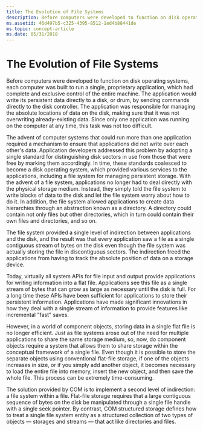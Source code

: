 ```yaml
---
title: The Evolution of File Systems
description: Before computers were developed to function on disk operating systems, each computer was built to run a single, proprietary application, which had complete and exclusive control of the entire machine.
ms.assetid: 46d497b5-c325-4395-8512-1ed4b88441de
ms.topic: concept-article
ms.date: 05/31/2018
---
```


# The Evolution of File Systems

Before computers were developed to function on disk operating systems, each computer was built to run a single, proprietary application, which had complete and exclusive control of the entire machine. The application would write its persistent data directly to a disk, or drum, by sending commands directly to the disk controller. The application was responsible for managing the absolute locations of data on the disk, making sure that it was not overwriting already-existing data. Since only one application was running on the computer at any time, this task was not too difficult.

The advent of computer systems that could run more than one application required a mechanism to ensure that applications did not write over each other's data. Application developers addressed this problem by adopting a single standard for distinguishing disk sectors in use from those that were free by marking them accordingly. In time, these standards coalesced to become a disk operating system, which provided various services to the applications, including a file system for managing persistent storage. With the advent of a file system, applications no longer had to deal directly with the physical storage medium. Instead, they simply told the file system to write blocks of data to the disk and let the file system worry about how to do it. In addition, the file system allowed applications to create data hierarchies through an abstraction known as a directory. A directory could contain not only files but other directories, which in turn could contain their own files and directories, and so on.

The file system provided a single level of indirection between applications and the disk, and the result was that every application saw a file as a single contiguous stream of bytes on the disk even though the file system was actually storing the file in discontiguous sectors. The indirection freed the applications from having to track the absolute position of data on a storage device.

Today, virtually all system APIs for file input and output provide applications for writing information into a flat file. Applications see this file as a single stream of bytes that can grow as large as necessary until the disk is full. For a long time these APIs have been sufficient for applications to store their persistent information. Applications have made significant innovations in how they deal with a single stream of information to provide features like incremental "fast" saves.

However, in a world of component objects, storing data in a single flat file is no longer efficient. Just as file systems arose out of the need for multiple applications to share the same storage medium, so, now, do component objects require a system that allows them to share storage within the conceptual framework of a single file. Even though it is possible to store the separate objects using conventional flat-file storage, if one of the objects increases in size, or if you simply add another object, it becomes necessary to load the entire file into memory, insert the new object, and then save the whole file. This process can be extremely time-consuming.

The solution provided by COM is to implement a second level of indirection: a file system within a file. Flat-file storage requires that a large contiguous sequence of bytes on the disk be manipulated through a single file handle with a single seek pointer. By contrast, COM structured storage defines how to treat a single file system entity as a structured collection of two types of objects — storages and streams — that act like directories and files.

 

 




